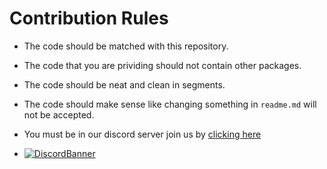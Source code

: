 # Contribution Rules

- The code should be matched with this repository.

- The code that you are prividing should not contain other packages.

- The code should be neat and clean in segments.

- The code should make sense like changing something in `readme.md` will not be accepted.

- You must be in our discord server join us by [clicking here](https://discord.gg/X34fGN4R3p)

- [![DiscordBanner](https://invidget.switchblade.xyz/X34fGN4R3p)](https://discord.gg/X34fGN4R3p)
